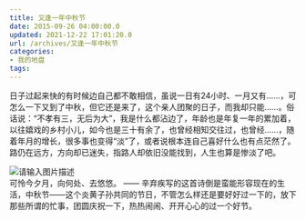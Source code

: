 ```yaml
---
title: 又逢一年中秋节
date: 2015-09-26 04:00:00.0
updated: 2021-12-22 17:01:20.0
url: /archives/又逢一年中秋节
categories: 
- 我的地盘
tags: 
---
```


<p>日子过起来快的有时候边自己都不敢相信，虽说一日有24小时、一月又有……，可怎么一下又到了中秋，但它还是来了，这个亲人团聚的日子，而我却只能……。俗话说：“不孝有三，无后为大”，我是什么都沾边了，年龄也是年复一年的累加着，以往嬉戏的乡村小儿，如今也是三十有余了，也曾经相知交往过，也曾经……，随着年月的增长，很多事也变得“淡”了，或者说根本连自己喜好什么也有点茫然了。路仍在远方，方向却已迷失，指路人却依旧没能找到，人生也算是惨淡了吧。</p><p><img src="https://cdn.uu126.cn/wp-content/uploads/2015/09/fa2180f3762.jpg" alt="请输入图片描述" title="请输入图片描述"><br />可怜今夕月，向何处、去悠悠。 —— 辛弃疾写的这首诗倒是蛮能形容现在的生活，中秋节——这个炎黄子孙共同的节日，不管怎么样还是要好好过一下的，放下那些所谓的忙事，团圆庆祝一下，热热闹闹、开开心心的过一个好节。</p><p>&nbsp;</p>